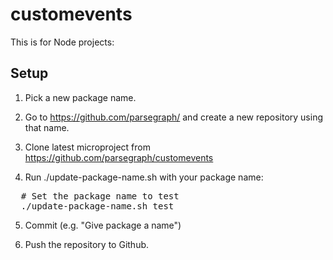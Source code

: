 # customevents

This is for Node projects:

## Setup

1. Pick a new package name.

2. Go to https://github.com/parsegraph/ and create a new repository using that name.

3. Clone latest microproject from https://github.com/parsegraph/customevents

4. Run ./update-package-name.sh with your package name:

<pre>
  # Set the package name to test
  ./update-package-name.sh test
</pre>

5. Commit (e.g. "Give package a name")

6. Push the repository to Github.
